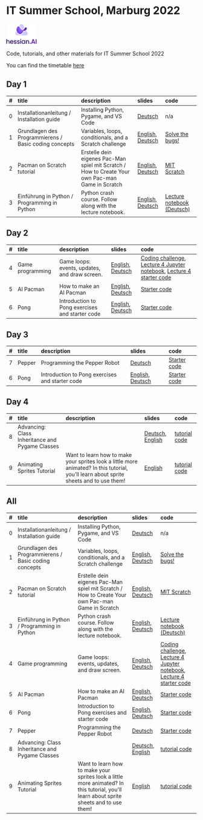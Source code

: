 # IT Summer School, Marburg 2022

<img src="./logo.png" width="80">

Code, tutorials, and other materials for IT Summer School 2022

You can find the timetable [here](./Timetable_Welcome_mail.pdf)

## Day 1

| #    | title                                                 | description                                                                                      | slides                                                                                                                                                                                                            | code                                                                                          |
| :--- | :---------------------------------------------------- | :----------------------------------------------------------------------------------------------- | :---------------------------------------------------------------------------------------------------------------------------------------------------------------------------------------------------------------- | :-------------------------------------------------------------------------------------------- |
| 0    | Installationanleitung / Installation guide            | Installing Python, Pygame, and VS Code                                                           | [Deutsch](./Day_1/Slides/0-Installationanleitung.pdf "Installationanleitung")                                                                                                                                            | n/a                                                                                           |
| 1    | Grundlagen des Programmierens / Basic coding concepts | Variables, loops, conditionals, and a Scratch challenge                                          | [English](./Day_1/Slides/1-Basic_coding_concepts.pdf "Basic coding concepts"), [Deutsch](./Day_1/Slides/1-Grundlagen_des_Programmierens.pdf "Grundlagen des Programmierens")                                                    | [Solve the bugs!](https://scratch.mit.edu/projects/723149668/editor/ "Buggy Scratch project") |
| 2    | Pacman on Scratch tutorial                            | Erstelle dein eigenes Pac-Man spiel mit Scratch / How to Create Your own Pac-man Game in Scratch | [English](./Day_1/Slides/2-PacMan_tutorial_in_Scratch_en.pdf "How to Create Your own Pac-man Game in Scratch"), [Deutsch](./Day_1/Slides/2-PacMan_tutorial_in_Scratch_de.pdf "Erstelle dein eigenes Pac-Man spiel mit Scratch") | [MIT Scratch]([https://scratch.mit.edu/](https://scratch.mit.edu/projects/718826627/)  "MIT Scratch")                                        |
| 3    | Einführung in Python / Programming in Python          | Python crash course. Follow along with the lecture notebook.                                     | [English](./Day_1/Slides/3-Python_en.pdf "Introduction to Python"), [Deutsch](./Day_1/Slides/3-Python_de.pdf "Einführung in Python")                                                                                            | [Lecture notebook (Deutsch)](./Day_1/Code/Lecture-3-Python-Notebook.ipynb)                    |


## Day 2

| #    | title            | description                                     | slides                                                                                     | code                                                                                                                                                                                                                                                                    |
| :--- | :--------------- | :---------------------------------------------- | :----------------------------------------------------------------------------------------- | :---------------------------------------------------------------------------------------------------------------------------------------------------------------------------------------------------------------------------------------------------------------------- |
| 4    | Game programming | Game loops: events, updates, and draw screen.   | [English](./Day_2/Slides/4-Game_programming_en.pdf), [Deutsch](./Day_2/Slides/4-Game_programming_de.pdf) | [Coding challenge](./Day_2/Code/Lecture_4_coding_challenge), [Lecture 4 Jupyter notebook](./Day_2/Code/Lecture_4-Notebook-Part-1.ipynb), [Lecture 4 starter code](./Day_2/Code/lecture_4_code "All codes that go with Lecture 4") |
| 5    | AI Pacman        | How to make an AI Pacman                        | [English](./Day_2/Slides/5-Pacman_AI_en.pdf), [Deutsch](./Day_2/Slides/5-Pacman_AI_de.pdf)               | [Starter code](./ "coming soon")                                                                                                                                                                                                                                        |
| 6    | Pong             | Introduction to Pong exercises and starter code | [English](./Day_2/Slides/6-Pre-pong_en.pdf), [Deutsch](./Day_2/Slides/6-Pre_pong_de.pdf)                 | [Starter code](./Day_3/Code/Pong_Tutorial)                                                                                                                                                                                                                                        |


## Day 3

| #    | title  | description                                     | slides                                                                     | code                             |
| :--- | :----- | :---------------------------------------------- | :------------------------------------------------------------------------- | :------------------------------- |
| 7    | Pepper | Programming the Pepper Robot                    | [Deutsch](./Day_3/Slides/7-Pepper.pdf)                                            | [Starter code](./ "coming soon") |
| 6    | Pong   | Introduction to Pong exercises and starter code | [English](./Day_2/Slides/6-Pre-pong_en.pdf), [Deutsch](./Day_2/Slides/6-Pre_pong_de.pdf) | [Starter code](./Day_3/Code/Pong_Tutorial) |

## Day 4

| #    | title                                           | description                                                                                                                             | slides                                                                                                                | code                                               |
| :--- | :---------------------------------------------- | :-------------------------------------------------------------------------------------------------------------------------------------- | :-------------------------------------------------------------------------------------------------------------------- | :------------------------------------------------- |
| 8    | Advancing: Class Inheritance and Pygame Classes |                                                                                                                                         | [Deutsch](./Day_4/Slides/8-inheritance_and_pygame_classes_de.pdf), [English](./Day_4/Slides/8-inheritance_and_pygame_classes_en.pdf) | [tutorial code](./Day_4/Code/Lecture_8_codes)                  |
| 9    | Animating Sprites Tutorial                      | Want to learn how to make your sprites look a little more animated? In this tutorial, you'll learn about sprite sheets and to use them! | [English](./Day_4/Slides/9-Animating_Sprites_tutorial_en.pdf)          | [tutorial code](./Day_4/Code/animated_sprites_tutorial) |


## All


| #    | title                      | description                                             | slides                                                                                                                                                                                                              | code                                                                                                                              |
| :--- | :------------------------- | :------------------------------------------------------ | :------------------------------------------------------------------------------------------------------------------------------------------------------------------------------------------------------------------ | :-------------------------------------------------------------------------------------------------------------------------------- |
| 0    | Installationanleitung / Installation guide            | Installing Python, Pygame, and VS Code                                                           | [Deutsch](./Day_1/Slides/0-Installationanleitung.pdf "Installationanleitung")                                                                                                                                            | n/a                                                                                           |
| 1    | Grundlagen des Programmierens / Basic coding concepts | Variables, loops, conditionals, and a Scratch challenge                                          | [English](./Day_1/Slides/1-Basic_coding_concepts.pdf "Basic coding concepts"), [Deutsch](./Day_1/Slides/1-Grundlagen_des_Programmierens.pdf "Grundlagen des Programmierens")                                                    | [Solve the bugs!](https://scratch.mit.edu/projects/723149668/editor/ "Buggy Scratch project") |
| 2    | Pacman on Scratch tutorial                            | Erstelle dein eigenes Pac-Man spiel mit Scratch / How to Create Your own Pac-man Game in Scratch | [English](./Day_1/Slides/2-PacMan_tutorial_in_Scratch_en.pdf "How to Create Your own Pac-man Game in Scratch"), [Deutsch](./Day_1/Slides/2-PacMan_tutorial_in_Scratch_de.pdf "Erstelle dein eigenes Pac-Man spiel mit Scratch") | [MIT Scratch](https://scratch.mit.edu/  "MIT Scratch")                                        |
| 3    | Einführung in Python / Programming in Python          | Python crash course. Follow along with the lecture notebook.                                     | [English](./Day_1/Slides/3-Python_en.pdf "Introduction to Python"), [Deutsch](./Day_1/Slides/3-Python_de.pdf "Einführung in Python")                                                                                            | [Lecture notebook (Deutsch)](./Day_1/Code/Lecture-3-Python-Notebook.ipynb)                    |
| 4    | Game programming | Game loops: events, updates, and draw screen.   | [English](./Day_2/Slides/4-Game_programming_en.pdf), [Deutsch](./Day_2/Slides/4-Game_programming_de.pdf) | [Coding challenge](./Day_2/Code/Lecture_4_coding_challenge), [Lecture 4 Jupyter notebook](./Day_2/Code/Lecture_4-Notebook-Part-1.ipynb), [Lecture 4 starter code](./Day_2/Code/lecture_4_code "All codes that go with Lecture 4") |
| 5    | AI Pacman        | How to make an AI Pacman                        | [English](./Day_2/Slides/5-Pacman_AI_en.pdf), [Deutsch](./Day_2/Slides/5-Pacman_AI_de.pdf)               | [Starter code](./ "coming soon")                                                                                                                                                                                                                                        |
| 6    | Pong             | Introduction to Pong exercises and starter code | [English](./Day_2/Slides/6-Pre-pong_en.pdf), [Deutsch](./Day_2/Slides/6-Pre_pong_de.pdf)                 | [Starter code](./Day_3/Code/Pong_Tutorial)                                                                                                               
| 7    | Pepper | Programming the Pepper Robot                    | [Deutsch](./Day_3/Slides/7-Pepper.pdf)                                            | [Starter code](./ "coming soon") |
| 8    | Advancing: Class Inheritance and Pygame Classes |                                                                                                                                         | [Deutsch](./Day_4/Slides/8-inheritance_and_pygame_classes_de.pdf), [English](./Day_4/Slides/8-inheritance_and_pygame_classes_en.pdf) | [tutorial code](./Day_4/Code/Lecture_8_codes)                  |
| 9    | Animating Sprites Tutorial                      | Want to learn how to make your sprites look a little more animated? In this tutorial, you'll learn about sprite sheets and to use them! | [English](./Day_4/Slides/9-Animating_Sprites_tutorial_en.pdf)          | [tutorial code](./Day_4/Code/animated_sprites_tutorial) |

